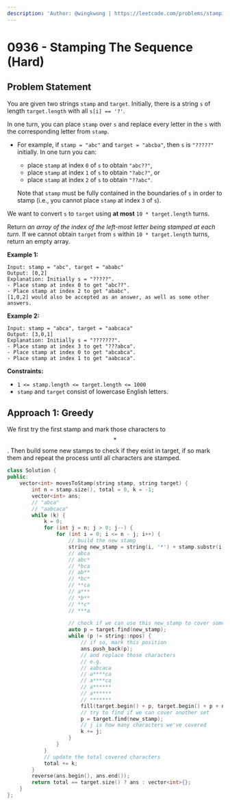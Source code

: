 ```yaml
---
description: 'Author: @wingkwong | https://leetcode.com/problems/stamping-the-sequence/'
---
```


# 0936 - Stamping The Sequence (Hard)

## Problem Statement

You are given two strings `stamp` and `target`. Initially, there is a string `s` of length `target.length` with all `s[i] == '?'`.

In one turn, you can place `stamp` over `s` and replace every letter in the `s` with the corresponding letter from `stamp`.

*   For example, if `stamp = "abc"` and `target = "abcba"`, then `s` is `"?????"` initially. In one turn you can:

    * place `stamp` at index `0` of `s` to obtain `"abc??"`,
    * place `stamp` at index `1` of `s` to obtain `"?abc?"`, or
    * place `stamp` at index `2` of `s` to obtain `"??abc"`.

    Note that `stamp` must be fully contained in the boundaries of `s` in order to stamp (i.e., you cannot place `stamp` at index `3` of `s`).

We want to convert `s` to `target` using **at most** `10 * target.length` turns.

Return _an array of the index of the left-most letter being stamped at each turn_. If we cannot obtain `target` from `s` within `10 * target.length` turns, return an empty array.

&#x20;

**Example 1:**

```
Input: stamp = "abc", target = "ababc"
Output: [0,2]
Explanation: Initially s = "?????".
- Place stamp at index 0 to get "abc??".
- Place stamp at index 2 to get "ababc".
[1,0,2] would also be accepted as an answer, as well as some other answers.
```

**Example 2:**

```
Input: stamp = "abca", target = "aabcaca"
Output: [3,0,1]
Explanation: Initially s = "???????".
- Place stamp at index 3 to get "???abca".
- Place stamp at index 0 to get "abcabca".
- Place stamp at index 1 to get "aabcaca".
```

**Constraints:**

* `1 <= stamp.length <= target.length <= 1000`
* `stamp` and `target` consist of lowercase English letters.

## Approach 1: Greedy

We first try the first stamp and mark those characters to$$*$$. Then build some new stamps to check if they exist in target, if so mark them and repeat the process until all characters are stamped.

```cpp
class Solution {
public:
    vector<int> movesToStamp(string stamp, string target) {
        int n = stamp.size(), total = 0, k = -1;
        vector<int> ans;
        // "abca"
        // "aabcaca"
        while (k) {
            k = 0;
            for (int j = n; j > 0; j--) {
                for (int i = 0; i <= n - j; i++) {
                    // build the new stamp
                    string new_stamp = string(i, '*') + stamp.substr(i, j) + string(n - j - i, '*');
                    // abca
                    // abc*
                    // *bca
                    // ab**
                    // *bc*
                    // **ca
                    // a***
                    // *b**
                    // **c*
                    // ***a
                    
                    // check if we can use this new_stamp to cover some characters
                    auto p = target.find(new_stamp);
                    while (p != string::npos) {
                        // if so, mark this position
                        ans.push_back(p);
                        // and replace those characters
                        // e.g.
                        // aabcaca
                        // a****ca
                        // a****ca
                        // a******
                        // a******
                        // *******
                        fill(target.begin() + p, target.begin() + p + n, '*');
                        // try to find if we can cover another set
                        p = target.find(new_stamp);
                        // j is how many characters we've covered
                        k += j;
                    }
                }
            }
            // update the total covered characters
            total += k;
        }
        reverse(ans.begin(), ans.end());
        return total == target.size() ? ans : vector<int>{};
    }
};
```
